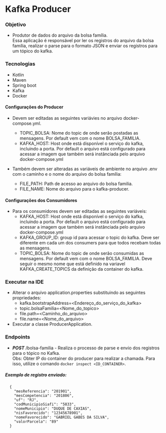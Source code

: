 # Kafka Producer
### Objetivo
- Produtor de dados do arquivo da bolsa família.  
Essa aplicação é responsável por ler os registros do arquivo da bolsa família, realizar o parse para o formato JSON
e enviar os registros para um tópico do kafka.

### Tecnologias
- Kotlin
- Maven
- Spring boot
- Kafka
- Docker

#### Configurações do Producer
- Devem ser editadas as seguintes variávies no arquivo docker-compose.yml. 
    - TOPIC_BOLSA: Nome do topic de onde serão postadas as mensagens. Por default vem com o nome BOLSA_FAMILIA.
    - KAFKA_HOST: Host onde está disponível o serviço do kafka, incluindo a porta. Por default o arquivo está configurado para acessar a imagem que também será instânciada pelo arquivo docker-compose.yml

- Também devem ser alteradas as variáveis de ambiente no arquivo .env com o caminho e o nome do arquivo do bolsa família:
    - FILE_PATH: Path de acesso ao arquivo do bolsa familia.
    - FILE_NAME: Nome do arquivo para o kafka-producer.

#### Configurações dos Consumidores
- Para os consumidores devem ser editadas as seguintes variáveis: 
    - KAFKA_HOST: Host onde está disponível o serviço do kafka, incluindo a porta. Por default o arquivo está configurado para acessar a imagem que também será instânciada pelo arquivo docker-compose.yml
    - KAFKA_GROUP_ID: group id para acessar o topic do kafka. Deve ser diferente em cada um dos consumers para que todos recebam todas as mensagens.
    - TOPIC_BOLSA: Nome do topic de onde serão consumidas as mensagens. Por default vem com o nome BOLSA_FAMILIA. Deve seguir o mesmo nome que está definido na variavel KAFKA_CREATE_TOPICS da definição da container do kafka.


### Executar na IDE

- Alterar o arquivo application.properties substituindo as seguintes propriedades:   
    - kafka.bootstrapAddress=<Endereço_do_serviço_do_kafka>  
    - topic.bolsaFamilia=<Nome_do_topico>   
    - file.path=<Caminho_do_arquivo>   
    - file.name=<Nome_do_arquivo>
- Executar a classe ProducerApplication.

### Endpoints

- ***POST*** /bolsa-familia - Realiza o processo de parse e envio dos registros para o tópico no Kafka.    
Obs: Obter IP do container do producer para realizar a chamada. Para isso, utilize o comando `docker inspect <ID_CONTAINER>`.

##### Exemplo de registro enviado:

      {
        "mesReferencia": "201901",
        "mesCompetencia": "201806",
        "uf": "RJ",
        "codMunicipioSiafi": "5833",
        "nomeMunicipio": "DUQUE DE CAXIAS",
        "nisFavorecido": "12345678901",
        "nomeFavorecido": "GABRIEL GABES DA SILVA",
        "valorParcela": "89"
      }
    

